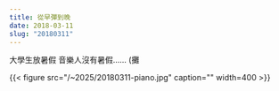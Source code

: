 ```yaml
---
title: 從早彈到晚
date: 2018-03-11
slug: "20180311"
---
```


大學生放暑假 音樂人沒有暑假...... (攤

{{< figure src="/~2025/20180311-piano.jpg" caption="" width=400 >}}
